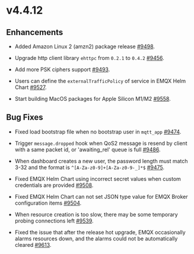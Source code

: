 # v4.4.12

## Enhancements

- Added Amazon Linux 2 (amzn2) package release [#9498](https://github.com/emqx/emqx/pull/9498).

- Upgrade http client library `ehttpc` from `0.2.1` to `0.4.2` [#9456](https://github.com/emqx/emqx/pull/9456).

- Add more PSK ciphers support [#9493](https://github.com/emqx/emqx/pull/9493).

- Users can define the `externalTrafficPolicy` of service in EMQX Helm Chart [#9527](https://github.com/emqx/emqx/pull/9527).

- Start building MacOS packages for Apple Silicon M1/M2 [#9558](https://github.com/emqx/emqx/pull/9558).

## Bug Fixes

- Fixed load bootstrap file when no bootstrap user in `mqtt_app` [#9474](https://github.com/emqx/emqx/pull/9474).

- Trigger `message.dropped` hook when QoS2 message is resend by client with a same packet id, or 'awaiting_rel' queue is full [#9486](https://github.com/emqx/emqx/pull/9486).

- When dashboard creates a new user, the password length must match 3-32 and the format is `^[A-Za-z0-9]+[A-Za-z0-9-_]*$` [#9475](https://github.com/emqx/emqx-enterprise/pull/9475).

- Fixed EMQX Helm Chart using incorrect secret values when custom credentials are provided [#9508](https://github.com/emqx/emqx/pull/9508).

- Fixed EMQX Helm Chart can not set JSON type value for EMQX Broker configuration items [#9504](https://github.com/emqx/emqx/pull/9504).

- When resource creation is too slow, there may be some temporary probing connections left [#9539](https://github.com/emqx/emqx/pull/9539).

- Fixed the issue that after the release hot upgrade, EMQX occasionally alarms resources down, and the alarms could not be automatically cleared [#9613](https://github.com/emqx/emqx/pull/9613).
